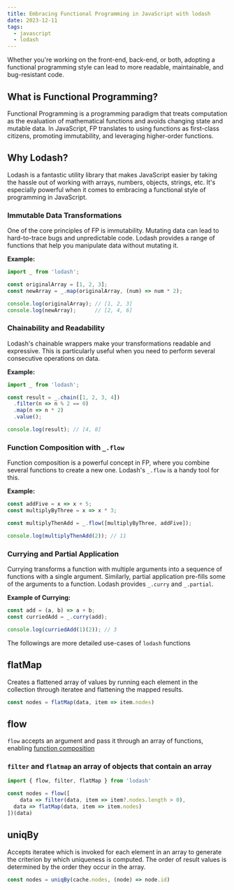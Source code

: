 ```yaml
---
title: Embracing Functional Programming in JavaScript with lodash
date: 2023-12-11
tags:
  - javascript
  - lodash
---
```


Whether you're working on the front-end, back-end, or both, adopting a functional programming style can lead to more readable, maintainable, and bug-resistant code.


## What is Functional Programming?


Functional Programming is a programming paradigm that treats computation as the evaluation of mathematical functions and avoids changing state and mutable data. In JavaScript, FP translates to using functions as first-class citizens, promoting immutability, and leveraging higher-order functions.


## Why Lodash?


Lodash is a fantastic utility library that makes JavaScript easier by taking the hassle out of working with arrays, numbers, objects, strings, etc. It's especially powerful when it comes to embracing a functional style of programming in JavaScript.


### Immutable Data Transformations


One of the core principles of FP is immutability. Mutating data can lead to hard-to-trace bugs and unpredictable code. Lodash provides a range of functions that help you manipulate data without mutating it.


**Example:**


```javascript
import _ from 'lodash';

const originalArray = [1, 2, 3];
const newArray = _.map(originalArray, (num) => num * 2);

console.log(originalArray); // [1, 2, 3]
console.log(newArray);      // [2, 4, 6]
```


### Chainability and Readability


Lodash's chainable wrappers make your transformations readable and expressive. This is particularly useful when you need to perform several consecutive operations on data.


**Example:**


```javascript
import _ from 'lodash';

const result = _.chain([1, 2, 3, 4])
  .filter(n => n % 2 == 0)
  .map(n => n * 2)
  .value();

console.log(result); // [4, 8]
```


### Function Composition with `_.flow`


Function composition is a powerful concept in FP, where you combine several functions to create a new one. Lodash's `_.flow` is a handy tool for this.


**Example:**


```javascript
const addFive = x => x + 5;
const multiplyByThree = x => x * 3;

const multiplyThenAdd = _.flow([multiplyByThree, addFive]);

console.log(multiplyThenAdd(2)); // 11
```


### Currying and Partial Application


Currying transforms a function with multiple arguments into a sequence of functions with a single argument. Similarly, partial application pre-fills some of the arguments to a function. Lodash provides `_.curry` and `_.partial`.


**Example of Currying:**


```javascript
const add = (a, b) => a + b;
const curriedAdd = _.curry(add);

console.log(curriedAdd(1)(2)); // 3
```


The followings are more detailed use-cases of `lodash` functions


## flatMap


Creates a flattened array of values by running each element in the collection through iteratee and flattening the mapped results.


```typescript
const nodes = flatMap(data, item => item.nodes)
```


## flow


`flow` accepts an argument and pass it through an array of functions, enabling [function composition](/bba93ba13857483c9dc63fed69f24c06)


### `filter` and `flatmap` an array of objects that contain an array


```typescript
import { flow, filter, flatMap } from 'lodash'

const nodes = flow([
	data => filter(data, item => item?.nodes.length > 0),
  data => flatMap(data, item => item.nodes)
])(data)
```


## uniqBy


Accepts iteratee which is invoked for each element in an array to generate the criterion by which uniqueness is computed. The order of result values is determined by the order they occur in the array.


```typescript
const nodes = uniqBy(cache.nodes, (node) => node.id)
```


